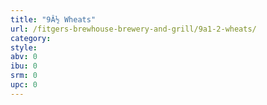 ```yaml
---
title: "9Â½ Wheats"
url: /fitgers-brewhouse-brewery-and-grill/9a1-2-wheats/
category: 
style: 
abv: 0
ibu: 0
srm: 0
upc: 0
---
```


